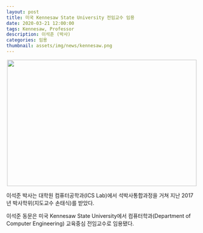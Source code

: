 ```yaml
---
layout: post
title: 미국 Kennesaw State University 전임교수 임용
date: 2020-03-21 12:00:00
tags: Kennesaw, Professor
description: 이석준 (박사)
categories: 임용
thumbnail: assets/img/news/kennesaw.png
---
```


<img class="img-responsive img-centered" src="img/news/kennesaw.png" alt="" width="500" height="333" style="margin-left: auto; margin-right: auto; display: block;">
<p>이석준 박사는 대학원 컴퓨터공학과(ICS Lab)에서 석박사통합과정을 거쳐 지난 2017년 박사학위(지도교수 손태식)를 받았다.</p>
<p>이석준 동문은 미국 Kennesaw State University에서 컴퓨터학과(Department of Computer Engineering) 교육중심 전임교수로 임용됐다.</p>